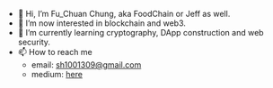 - 👋 Hi, I’m Fu_Chuan Chung, aka FoodChain or Jeff as well.
- 👀 I’m now interested in blockchain and web3.
- 🌱 I’m currently learning cryptography, DApp construction and web security.
- 📫 How to reach me
  - email: sh1001309@gmail.com
  - medium: [here](https://medium.com/@food-chain)

